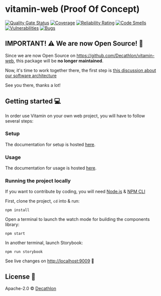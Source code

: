# vitamin-web (Proof Of Concept)

[![Quality Gate Status](https://sonarcloud.io/api/project_badges/measure?project=dktunited_vitamin-web&metric=alert_status&token=d4f349afb4381363f01f877c33a89876624e1662)](https://sonarcloud.io/dashboard?id=dktunited_vitamin-web)
[![Coverage](https://sonarcloud.io/api/project_badges/measure?project=dktunited_vitamin-web&metric=coverage&token=d4f349afb4381363f01f877c33a89876624e1662)](https://sonarcloud.io/dashboard?id=dktunited_vitamin-web)
[![Reliability Rating](https://sonarcloud.io/api/project_badges/measure?project=dktunited_vitamin-web&metric=reliability_rating&token=d4f349afb4381363f01f877c33a89876624e1662)](https://sonarcloud.io/dashboard?id=dktunited_vitamin-web)
[![Code Smells](https://sonarcloud.io/api/project_badges/measure?project=dktunited_vitamin-web&metric=code_smells&token=d4f349afb4381363f01f877c33a89876624e1662)](https://sonarcloud.io/dashboard?id=dktunited_vitamin-web)
[![Vulnerabilities](https://sonarcloud.io/api/project_badges/measure?project=dktunited_vitamin-web&metric=vulnerabilities&token=d4f349afb4381363f01f877c33a89876624e1662)](https://sonarcloud.io/dashboard?id=dktunited_vitamin-web)
[![Bugs](https://sonarcloud.io/api/project_badges/measure?project=dktunited_vitamin-web&metric=bugs&token=d4f349afb4381363f01f877c33a89876624e1662)](https://sonarcloud.io/dashboard?id=dktunited_vitamin)

## IMPORTANT! ⚠️ We are now Open Source! :tada:

Since we are now Open Source on https://github.com/Decathlon/vitamin-web, this package will be **no longer maintained**.

Now, it's time to work together there, the first step is [this discussion about our software architecture](https://github.com/Decathlon/vitamin-web/discussions/9)

See you there, thanks a lot!

## Getting started 💻

In order use Vitamin on your own web project, you will have to follow several steps:

### Setup

The documentation for setup is hosted [here](https://www.decathlon.design/726f8c765/v/8143/p/1806ef-setup/b/21edc8).

### Usage

The documentation for usage is hosted [here](https://www.decathlon.design/726f8c765/v/8143/p/21c50b-usage/b/918708).

### Running the project locally

If you want to contribute by coding, you will need [Node.js](https://nodejs.org) & [NPM CLI](https://www.npmjs.com/)

First, clone the project, `cd` into & run:

```
npm install
```

Open a terminal to launch the watch mode for building the components library:

```
npm start
```

In another terminal, launch Storybook:

```
npm run storybook
```

See live changes on [http://localhost:9009](http://localhost:9009) 🎉

## License 📄

Apache-2.0 © [Decathlon](https://github.com/Decathlon)

